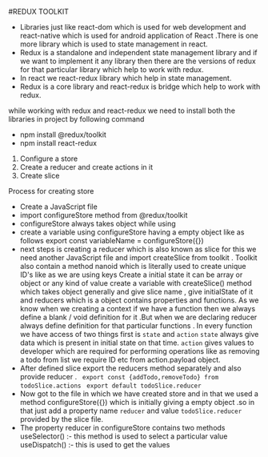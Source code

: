 #REDUX TOOLKIT
-   Libraries just like react-dom which is used for web development and react-native which is used for android application of React .There is one more library which is used to state management in react.
-   Redux is a standalone and independent state management library and if we want to implement it any library then there are the versions of redux for that particular library which help to work with redux.
-   In react we react-redux library which help in state management.
-   Redux is a core library and react-redux is bridge which help to work with redux.

while working with redux and react-redux we need to install both the libraries in project by following command
- npm install @redux/toolkit
- npm install react-redux

1)  Configure a store
2)  Create a reducer and create actions in it
3)  Create slice

Process for creating store 
-   Create a JavaScript file 
-   import configureStore method from @redux/toolkit
-   configureStore always takes object while using
-   create a variable using configureStore having a empty object like as follows
    export const variableName = configureStore({})
-   next steps is creating a reducer which is also known as slice
    for this we need another JavaScript file and import createSlice from toolkit .
    Toolkit also contain a method nanoid which is literally used to create unique ID's like as we are using keys
    Create a initial state it can be array or object or  any kind of value 
    create a variable with createSlice() method which takes object generally and give slice name , give initialState of it and reducers which is a object contains properties and functions.
        As we know when we creating a context if we have a function then we always define a blank  / void definition for it .But when we are declaring reducer always define definition for that particular functions .
        In every function we have access of two things first is `state` and `action` 
        `state` always give data which is present in initial state on that time.
        `action` gives values to developer which are required for performing operations like as removing a todo from list we require ID etc from action.payload object.
-   After defined slice export  the reducers method separately and also provide reducer .
   ` export const {addTodo,removeTodo} from todoSlice.actions`
   ` export default todoSlice.reducer`
-   Now got to the file in which we have created store and in that we used a method configureStore({}) which is initially giving a empty object .so in that just add a property name `reducer` and value `todoSlice.reducer` provided by the slice file.
-   The property reducer in configureStore contains two methods
    useSelector() :- this method is used to select a particular value
    useDispatch() :- this is used to get the values